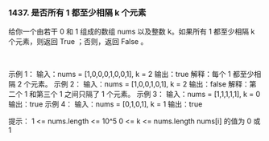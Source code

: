 ### 1437. 是否所有 1 都至少相隔 k 个元素

给你一个由若干 0 和 1 组成的数组 nums 以及整数 k。如果所有 1 都至少相隔 k 个元素，则返回 True ；否则，返回 False 。

 

示例 1：
输入：nums = [1,0,0,0,1,0,0,1], k = 2
输出：true
解释：每个 1 都至少相隔 2 个元素。
示例 2：
输入：nums = [1,0,0,1,0,1], k = 2
输出：false
解释：第二个 1 和第三个 1 之间只隔了 1 个元素。
示例 3：
输入：nums = [1,1,1,1,1], k = 0
输出：true
示例 4：
输入：nums = [0,1,0,1], k = 1
输出：true
 

提示：
1 <= nums.length <= 10^5
0 <= k <= nums.length
nums[i] 的值为 0 或 1

